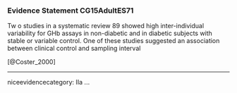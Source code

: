 ### Evidence Statement CG15AdultES71
Tw o studies in a systematic review 89 showed high inter-individual variability for GHb assays in non-diabetic and in diabetic subjects with stable or variable control. One of these studies suggested an association between clinical control and sampling interval

[@Coster_2000]

---
niceevidencecategory: IIa
...


